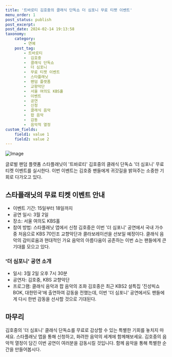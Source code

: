 ```yaml
---
title: '트바로티 김호중의 클래식 단독쇼 더 심포니 무료 티켓 이벤트'
menu_order: 1
post_status: publish
post_excerpt: 
post_date: 2024-02-14 19:13:58
taxonomy:
    category:
        - 연예
    post_tag:
        - 트바로티
        -  김호중
        -  클래식 단독쇼
        -  더 심포니
        -  무료 티켓 이벤트
        -  스타플래닛
        -  팬덤 플랫폼
        -  교향악단
        -  서울 여의도 KBS홀
        -  이벤트
        -  공연
        -  신청
        -  클래식 음악
        -  팝 음악
        -  감동
        -  음악적 열정
custom_fields:
    field1: value 1
    field2: value 2
---
```


![Image](https://mimgnews.pstatic.net/image/016/2024/02/13/20240213050596_0_20240213183001194.jpg?type=w540)

글로벌 팬덤 플랫폼 스타플래닛이 '트바로티' 김호중의 클래식 단독쇼 '더 심포니' 무료 티켓 이벤트를 실시한다. 이번 이벤트는 김호중 팬들에게 귀갓길을 밝혀주는 소중한 기회로 다가오고 있다.
## 스타플래닛의 무료 티켓 이벤트 안내
- 이벤트 기간: 15일부터 18일까지
- 공연 일시: 3월 2일
- 장소: 서울 여의도 KBS홀
- 참여 방법: 스타플래닛 앱에서 신청
김호중은 이번 '더 심포니' 공연에서 국내 가수 중 처음으로 KBS 70인조 교향악단과 콜라보레이션을 선보일 예정이다. 클래식 음악의 감미로움과 현대적인 가요 음악의 아름다움이 공존하는 이번 쇼는 팬들에게 큰 기대를 모으고 있다.
### '더 심포니' 공연 소개
- 일시: 3월 2일 오후 7시 30분
- 공연자: 김호중, KBS 교향악단
- 프로그램: 클래식 음악과 팝 음악의 조화
김호중은 최근 KBS2 설특집 '진성빅쇼 BOK, 대한민국'에 출연하여 감동을 전했는데, 이번 '더 심포니' 공연에서도 팬들에게 다시 한번 감동을 선사할 것으로 기대된다.
## 마무리
김호중의 '더 심포니' 클래식 단독쇼를 무료로 감상할 수 있는 특별한 기회를 놓치지 마세요. 스타플래닛 앱을 통해 신청하고, 화려한 음악의 세계에 함께해보세요. 김호중의 음악적 열정이 담긴 이번 공연이 여러분을 감동시킬 것입니다. 함께 음악을 통해 특별한 순간을 만들어봅시다.
